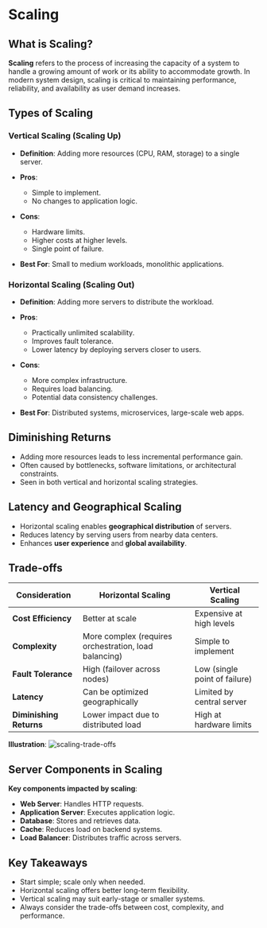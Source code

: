 # Scaling

## What is Scaling?

**Scaling** refers to the process of increasing the capacity of a system to handle a growing amount of work or its ability to accommodate growth. In modern system design, scaling is critical to maintaining performance, reliability, and availability as user demand increases.

## Types of Scaling

### Vertical Scaling (Scaling Up)

- **Definition**: Adding more resources (CPU, RAM, storage) to a single server.
- **Pros**:

  - Simple to implement.
  - No changes to application logic.

- **Cons**:

  - Hardware limits.
  - Higher costs at higher levels.
  - Single point of failure.

- **Best For**: Small to medium workloads, monolithic applications.

### Horizontal Scaling (Scaling Out)

- **Definition**: Adding more servers to distribute the workload.
- **Pros**:

  - Practically unlimited scalability.
  - Improves fault tolerance.
  - Lower latency by deploying servers closer to users.

- **Cons**:

  - More complex infrastructure.
  - Requires load balancing.
  - Potential data consistency challenges.

- **Best For**: Distributed systems, microservices, large-scale web apps.

## Diminishing Returns

- Adding more resources leads to less incremental performance gain.
- Often caused by bottlenecks, software limitations, or architectural constraints.
- Seen in both vertical and horizontal scaling strategies.

## Latency and Geographical Scaling

- Horizontal scaling enables **geographical distribution** of servers.
- Reduces latency by serving users from nearby data centers.
- Enhances **user experience** and **global availability**.

## Trade-offs

| Consideration           | Horizontal Scaling                                    | Vertical Scaling              |
| ----------------------- | ----------------------------------------------------- | ----------------------------- |
| **Cost Efficiency**     | Better at scale                                       | Expensive at high levels      |
| **Complexity**          | More complex (requires orchestration, load balancing) | Simple to implement           |
| **Fault Tolerance**     | High (failover across nodes)                          | Low (single point of failure) |
| **Latency**             | Can be optimized geographically                       | Limited by central server     |
| **Diminishing Returns** | Lower impact due to distributed load                  | High at hardware limits       |

**Illustration**:
![scaling-trade-offs](../../images/scaling-trade-offs.png)

## Server Components in Scaling

**Key components impacted by scaling**:

- **Web Server**: Handles HTTP requests.
- **Application Server**: Executes application logic.
- **Database**: Stores and retrieves data.
- **Cache**: Reduces load on backend systems.
- **Load Balancer**: Distributes traffic across servers.

## Key Takeaways

- Start simple; scale only when needed.
- Horizontal scaling offers better long-term flexibility.
- Vertical scaling may suit early-stage or smaller systems.
- Always consider the trade-offs between cost, complexity, and performance.

